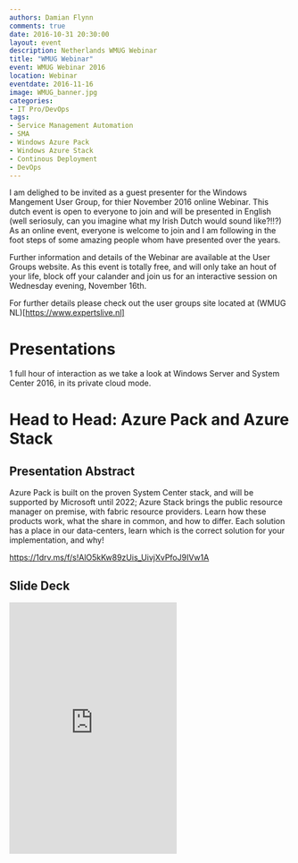 ```yaml
---
authors: Damian Flynn
comments: true
date: 2016-10-31 20:30:00
layout: event
description: Netherlands WMUG Webinar
title: "WMUG Webinar"
event: WMUG Webinar 2016
location: Webinar
eventdate: 2016-11-16
image: WMUG_banner.jpg
categories:
- IT Pro/DevOps
tags:
- Service Management Automation
- SMA
- Windows Azure Pack
- Windows Azure Stack
- Continous Deployment
- DevOps
---
```


<!--excerpt.start-->I am delighed to be invited as a guest presenter for the Windows Mangement User Group, for thier November 2016 online Webinar. This dutch event is open to everyone to join and will be presented in English (well seriosuly, can you imagine what my Irish Dutch would sound like?!!?)<!--excerpt.end--> As an online event, everyone is welcome to join and I am following in the foot steps of some amazing people whom have presented over the years. 

Further information and details of the Webinar are available at the User Groups website. As this event is totally free, and will only take an hout of your life, block off your calander and join us for an interactive session on Wednesday evening, November 16th.

For further details please check out the user groups site located at (WMUG NL)[https://www.expertslive.nl]

# Presentations
1 full hour of interaction as we take a look at Windows Server and System Center 2016, in its private cloud mode.

# Head to Head: Azure Pack and Azure Stack
## Presentation Abstract

Azure Pack is built on the proven System Center stack, and will be supported by Microsoft until 2022; Azure Stack brings the public resource manager on premise, with fabric resource providers. Learn how these products work, what the share in common, and how to differ. Each solution has a place in our data-centers, learn which is the correct solution for your implementation, and why!

https://1drv.ms/f/s!AlO5kKw89zUis_UivjXvPfoJ9IVw1A

## Slide Deck
<iframe src="https://onedrive.live.com/embed?cid=BD3EF2B8303CD835&resid=BD3EF2B8303CD835%21234013&authkey=AEeOJepjotPStDM&em=2" class="clearfix col_full" height="450" frameborder="0" scrolling="no"></iframe>

